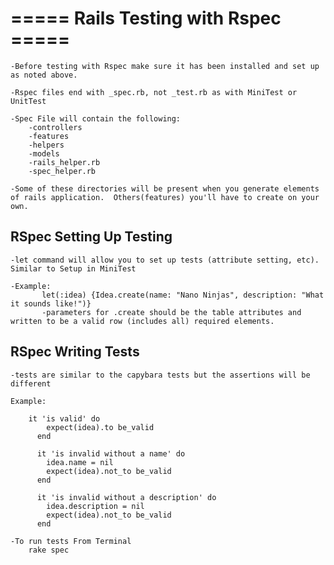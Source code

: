 # ===== Rails Testing with Rspec =====

    -Before testing with Rspec make sure it has been installed and set up as noted above.
    
    -Rspec files end with _spec.rb, not _test.rb as with MiniTest or UnitTest
     
    -Spec File will contain the following:
        -controllers
        -features
        -helpers
        -models
        -rails_helper.rb
        -spec_helper.rb
    
    -Some of these directories will be present when you generate elements of rails application.  Others(features) you'll have to create on your own. 
    
## RSpec Setting Up Testing

    -let command will allow you to set up tests (attribute setting, etc).  Similar to Setup in MiniTest
    
    -Example:
           let(:idea) {Idea.create(name: "Nano Ninjas", description: "What it sounds like!")}
           -parameters for .create should be the table attributes and written to be a valid row (includes all) required elements.
           
## RSpec Writing Tests

    -tests are similar to the capybara tests but the assertions will be different
    
    Example: 
    
        it 'is valid' do
            expect(idea).to be_valid
          end
        
          it 'is invalid without a name' do
            idea.name = nil
            expect(idea).not_to be_valid
          end
        
          it 'is invalid without a description' do
            idea.description = nil
            expect(idea).not_to be_valid
          end
          
    -To run tests From Terminal
        rake spec
